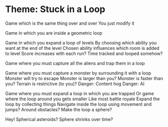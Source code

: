 # Theme: Stuck in a Loop

Game which is the same thing over and over
You just modify it


Game in which you are inside a geometric loop

Game in which you expand a loop of levels
By choosing which ability you want at the end of the level
Chosen ability influences which room is added to level
Score increases with each run?
Time tracked and looped somehow?

Game where you must capture all the aliens and trap them in a loop

Game where you must capture a monster by surrounding it with a loop
Monster will try to escape
Monster is larger than you?
Monster is faster than you?
Terrain is restrictive (to you)?
Danger: Content hog
Danger: AI

Game where you must expand a loop in which you are trapped
Or game where the loop around you gets smaller
Like most battle royale
Expand the loop by collecting things
Navigate inside the loop using movement and jumps?
Around obstacles?
Make the loop a sphere?

Hey! Spherical asteroids?
Sphere shrinks over time?


